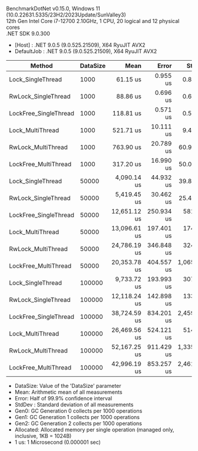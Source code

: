 BenchmarkDotNet v0.15.0, Windows 11 (10.0.22631.5335/23H2/2023Update/SunValley3)</br>
12th Gen Intel Core i7-12700 2.10GHz, 1 CPU, 20 logical and 12 physical cores </br>
.NET SDK 9.0.300
- [Host]     : .NET 9.0.5 (9.0.525.21509), X64 RyuJIT AVX2
- DefaultJob : .NET 9.0.5 (9.0.525.21509), X64 RyuJIT AVX2


| Method                | DataSize | Mean         | Error      | StdDev       | Median       | Gen0      | Gen1      | Gen2      | Allocated   |
|---------------------- |--------- |-------------:|-----------:|-------------:|-------------:|----------:|----------:|----------:|------------:|
| Lock_SingleThread     | 1000     |     61.15 us |   0.955 us |     0.847 us |     60.94 us |   16.4795 |   16.3574 |    0.2441 |   211.94 KB |
| RwLock_SingleThread   | 1000     |     88.86 us |   0.696 us |     0.617 us |     88.77 us |   16.4795 |   16.3574 |    0.2441 |   211.99 KB |
| LockFree_SingleThread | 1000     |    118.81 us |   0.571 us |     0.506 us |    118.59 us |   29.2969 |   29.1748 |    0.3662 |   375.26 KB |
| Lock_MultiThread      | 1000     |    521.71 us |  10.111 us |     9.458 us |    517.94 us |   22.4609 |   21.4844 |         - |   278.16 KB |
| RwLock_MultiThread    | 1000     |    763.90 us |  20.789 us |    60.970 us |    730.47 us |   19.5313 |   17.5781 |         - |   249.86 KB |
| LockFree_MultiThread  | 1000     |    317.20 us |  16.990 us |    50.097 us |    280.46 us |   31.2500 |   30.7617 |    0.4883 |   387.52 KB |
| Lock_SingleThread     | 50000    |  4,090.14 us |  44.932 us |    39.831 us |  4,093.66 us | 1234.3750 | 1203.1250 | 1195.3125 |   8661.8 KB |
| RwLock_SingleThread   | 50000    |  5,419.45 us |  30.462 us |    25.437 us |  5,428.28 us | 1343.7500 | 1312.5000 | 1304.6875 |  8661.53 KB |
| LockFree_SingleThread | 50000    | 12,651.12 us | 250.934 us |   581.577 us | 12,589.18 us | 1296.8750 | 1296.8750 |  656.2500 | 10993.65 KB |
| Lock_MultiThread      | 50000    | 13,096.61 us | 197.401 us |   174.991 us | 13,088.35 us | 1187.5000 | 1125.0000 | 1093.7500 |  8831.48 KB |
| RwLock_MultiThread    | 50000    | 24,786.19 us | 346.848 us |   324.441 us | 24,692.08 us | 1000.0000 |  937.5000 |  906.2500 |  8797.66 KB |
| LockFree_MultiThread  | 50000    | 20,353.78 us | 404.557 us | 1,065.765 us | 20,363.29 us | 1281.2500 | 1093.7500 |  625.0000 | 11285.92 KB |
| Lock_SingleThread     | 100000   |  9,733.72 us | 193.993 us |   307.693 us |  9,792.57 us |  984.3750 |  953.1250 |  953.1250 | 17925.07 KB |
| RwLock_SingleThread   | 100000   | 12,118.24 us | 142.898 us |   133.667 us | 12,126.00 us |  937.5000 |  906.2500 |  906.2500 | 17924.12 KB |
| LockFree_SingleThread | 100000   | 38,724.59 us | 834.201 us | 2,459.662 us | 39,703.05 us | 2416.6667 | 2333.3333 | 1083.3333 | 23168.35 KB |
| Lock_MultiThread      | 100000   | 26,469.56 us | 524.121 us |   514.757 us | 26,542.32 us |  812.5000 |  750.0000 |  687.5000 |  18150.4 KB |
| RwLock_MultiThread    | 100000   | 52,167.25 us | 911.429 us | 1,335.962 us | 51,945.60 us | 1000.0000 |  888.8889 |  888.8889 | 18107.65 KB |
| LockFree_MultiThread  | 100000   | 42,996.19 us | 853.257 us | 2,461.843 us | 43,140.29 us | 2307.6923 | 2230.7692 |  923.0769 |  23501.4 KB |

- DataSize: Value of the 'DataSize' parameter
- Mean: Arithmetic mean of all measurements
- Error: Half of 99.9% confidence interval
- StdDev    : Standard deviation of all measurements
- Gen0: GC Generation 0 collects per 1000 operations
- Gen1: GC Generation 1 collects per 1000 operations
- Gen2: GC Generation 2 collects per 1000 operations
- Allocated: Allocated memory per single operation (managed only, inclusive, 1KB = 1024B)
- 1 us: 1 Microsecond (0.000001 sec)
